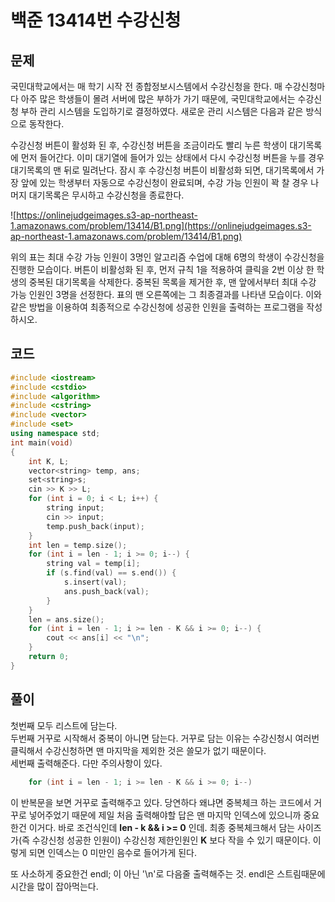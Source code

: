 # 백준 13414번 수강신청

## 문제
국민대학교에서는 매 학기 시작 전 종합정보시스템에서 수강신청을 한다. 매 수강신청마다 아주 많은 학생들이 몰려 서버에 많은 부하가 가기 때문에, 국민대학교에서는 수강신청 부하 관리 시스템을 도입하기로 결정하였다. 새로운 관리 시스템은 다음과 같은 방식으로 동작한다.

수강신청 버튼이 활성화 된 후, 수강신청 버튼을 조금이라도 빨리 누른 학생이 대기목록에 먼저 들어간다.
이미 대기열에 들어가 있는 상태에서 다시 수강신청 버튼을 누를 경우 대기목록의 맨 뒤로 밀려난다.
잠시 후 수강신청 버튼이 비활성화 되면, 대기목록에서 가장 앞에 있는 학생부터 자동으로 수강신청이 완료되며, 수강 가능 인원이 꽉 찰 경우 나머지 대기목록은 무시하고 수강신청을 종료한다.

![https://onlinejudgeimages.s3-ap-northeast-1.amazonaws.com/problem/13414/B1.png](https://onlinejudgeimages.s3-ap-northeast-1.amazonaws.com/problem/13414/B1.png)

위의 표는 최대 수강 가능 인원이 3명인 알고리즘 수업에 대해 6명의 학생이 수강신청을 진행한 모습이다. 버튼이 비활성화 된 후, 먼저 규칙 1을 적용하여 클릭을 2번 이상 한 학생의 중복된 대기목록을 삭제한다. 중복된 목록을 제거한 후, 맨 앞에서부터 최대 수강 가능 인원인 3명을 선정한다. 표의 맨 오른쪽에는 그 최종결과를 나타낸 모습이다. 이와 같은 방법을 이용하여 최종적으로 수강신청에 성공한 인원을 출력하는 프로그램을 작성하시오.

## 코드

```c++
#include <iostream>
#include <cstdio>
#include <algorithm>
#include <cstring>
#include <vector>
#include <set>
using namespace std;
int main(void)
{
	int K, L;
	vector<string> temp, ans;
	set<string>s;
	cin >> K >> L;
	for (int i = 0; i < L; i++) {
		string input;
		cin >> input;
		temp.push_back(input);
	}
	int len = temp.size();
	for (int i = len - 1; i >= 0; i--) {
		string val = temp[i];
		if (s.find(val) == s.end()) {
			s.insert(val);
			ans.push_back(val);
		}
	}
	len = ans.size();
	for (int i = len - 1; i >= len - K && i >= 0; i--) {
		cout << ans[i] << "\n";
	}
	return 0;
}
```
## 풀이

첫번째 모두 리스트에 담는다. </br>
두번째 거꾸로 시작해서 중복이 아니면 담는다. 거꾸로 담는 이유는 수강신청시 여러번 클릭해서 수강신청하면 맨 마지막을 제외한 것은 쓸모가 없기 때문이다. </br>
세번째 출력해준다. 다만 주의사항이 있다.</br>

```c++
	for (int i = len - 1; i >= len - K && i >= 0; i--) 
```

이 반복문을 보면 거꾸로 출력해주고 있다. 당연하다 왜냐면 중복체크 하는 코드에서 거꾸로 넣어주었기 때문에 제일 처음 출력해야할 답은 맨 마지막 인덱스에 있으니까 중요한건 이거다.
바로 조건식인데 **len - k && i >= 0** 인데. 최종 중복체크해서 담는 사이즈가(즉 수강신청 성공한 인원이) 수강신청 제한인원인 **K** 보다 작을 수 있기 때문이다. 이렇게 되면 인덱스는 0 미만인 음수로 들어가게 된다. 

또 사소하게 중요한건 endl; 이 아닌 '\n'로 다음줄 출력해주는 것. endl은 스트림때문에 시간을 많이 잡아먹는다.
